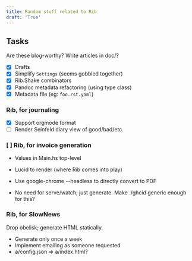```yaml
---
title: Random stuff related to Rib
draft: 'True'
---
```


## Tasks

Are these blog-worthy? Write articles in doc/?

- [X] Drafts
- [X] Simplify `Settings` (seems gobbled together)
- [X] Rib.Shake combinators
- [X] Pandoc metadata refactoring (using type class)
- [X] Metadata file (eg: `foo.rst.yaml`)

### Rib, for journaling

- [X] Support orgmode format
- [ ] Render Seinfeld diary view of good/bad/etc.

### [ ] Rib, for invoice generation

- Values in Main.hs top-level
- Lucid to render (where Rib comes into play)
- Use google-chrome --headless to directly convert to PDF

- No need for serve/watch; just generate. Make ./ghcid generic enough for this?

### Rib, for SlowNews

Drop obelisk; generate HTML statically.

- Generate only once a week
- Implement emailing as someone requested
- a/config.json => a/index.html?
